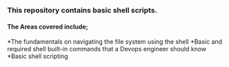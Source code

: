 ### This repository contains basic shell scripts.

#### The Areas covered include;
*The fundamentals on navigating the file system using the shell
*Basic and required shell built-in commands that a Devops engineer should know
*Basic shell scripting
